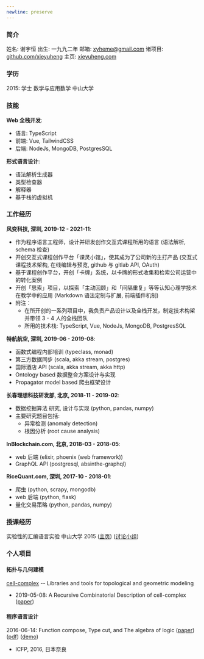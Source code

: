 ```yaml
---
newline: preserve
---
```


### 简介

姓名: 谢宇恒
出生: 一九九二年
邮箱: xyheme@gmail.com
诸项目: [github.com/xieyuheng](https://github.com/xieyuheng)
主页: [xieyuheng.com](https://xieyuheng.com)

### 学历

2015: 学士 数学与应用数学 中山大学

### 技能

**Web 全栈开发**:

- 语言: TypeScript
- 前端: Vue, TailwindCSS
- 后端: NodeJs, MongoDB, PostgresSQL

**形式语言设计**:

- 语法解析生成器
- 类型检查器
- 解释器
- 基于栈的虚拟机

### 工作经历

**风变科技, 深圳, 2019-12 - 2021-11**:

- 作为程序语言工程师，设计并研发创作交互式课程所用的语言 (语法解析, schema 检查)
- 开创交互式课程创作平台「课灵小馆」，使其成为了公司新的主打产品 (交互式课程技术架构, 在线编辑与预览, github 与 gitlab API, OAuth)
- 基于课程创作平台，开创「卡牌」系统，以卡牌的形式收集和检索公司运营中的转化案例
- 开创「思索」项目，以探索「主动回顾」和「间隔重复」等等认知心理学技术在教学中的应用 (Markdown 语法定制与扩展, 前端插件机制)
- 附注：
  - 在所开创的一系列项目中，我负责产品设计以及全栈开发，制定技术构架并带领 3 - 4 人的全栈团队
  - 所用的技术栈: TypeScript, Vue, NodeJs, MongoDB, PostgresSQL

**特航航空, 深圳, 2019-06 - 2019-08**:

- 函数式编程内部培训 (typeclass, monad)
- 第三方数据同步 (scala, akka stream, postgres)
- 国际酒店 API (scala, akka stream, akka http)
- Ontology based 数据整合方案设计与实现
- Propagator model based 爬虫框架设计

**长春理想科技研发部, 北京, 2018-11 - 2019-02**:

- 数据挖掘算法 研究, 设计与实现 (python, pandas, numpy)
- 主要研究题目包括:
  - 异常检测 (anomaly detection)
  - 根因分析 (root cause analysis)

**InBlockchain.com, 北京, 2018-03 - 2018-05**:

- web 后端 (elixir, phoenix (web framework))
- GraphQL API (postgresql, absinthe-graphql)

**RiceQuant.com, 深圳, 2017-10 - 2018-01**:

- 爬虫 (python, scrapy, mongodb)
- web 后端 (python, flask)
- 量化交易策略 (python, pandas, numpy)

### 授课经历

实验性的汇编语言实验 中山大学 2015 ([主页](http://the-little-language-designer.github.io/cicada-nymph/course/contents.html)) ([讨论小组](https://github.com/the-little-language-designer))

### 个人项目

#### 拓扑与几何建模

[cell-complex](https://github.com/xieyuheng/cell-complex) -- Libraries and tools for topological and geometric modeling
- 2019-05-08: A Recursive Combinatorial Description of cell-complex
  ([paper](http://inner-universe.surge.sh/paper/a-recursive-combinatorial-description-of-cell-complex))

#### 程序语言设计

2016-06-14: Function compose, Type cut, and The algebra of logic ([paper](https://xieyuheng.github.io/writing/function-compose-type-cut.html)) ([pdf](http://xieyuheng.github.io/paper/function-compose-type-cut.pdf)) ([demo](https://xieyuheng.github.io/writing/function-compose-type-cut--demo))
- ICFP, 2016, 日本奈良

